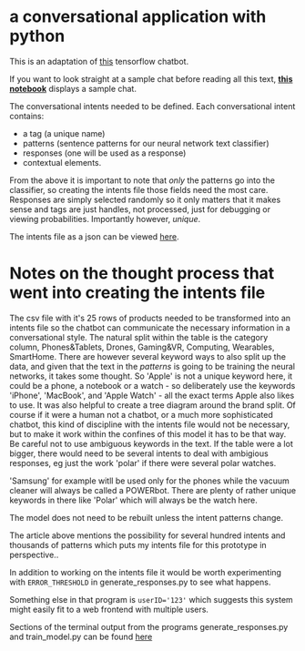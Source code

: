 # a conversational application with python

This is an adaptation of [this](https://chatbotsmagazine.com/contextual-chat-bots-with-tensorflow-4391749d0077) tensorflow chatbot. 

If you want to look straight at a sample chat before reading all this text, **[this notebook](https://github.com/aktivkohle/python-talks/blob/master/display_sample_chat.ipynb)** displays a sample chat.

The conversational intents needed to be defined. Each conversational intent contains:

* a tag (a unique name)
* patterns (sentence patterns for our neural network text classifier)
* responses (one will be used as a response)
* contextual elements.

From the above it is important to note that *only* the patterns go into the classifier, so creating the intents file those fields need the most care. Responses are simply selected randomly so it only matters that it makes sense and tags are just handles, not processed, just for debugging or viewing probabilities. Importantly however, *unique*.

The intents file as a json can be viewed [here](https://github.com/aktivkohle/python-talks/blob/master/intents2.json).

# Notes on the thought process that went into creating the intents file 

The csv file with it's 25 rows of products needed to be transformed into an intents file so the chatbot can communicate the necessary information in a conversational style. The natural split within the table is the category column, Phones&Tablets, Drones, Gaming&VR, Computing, Wearables, SmartHome. There are however several keyword ways to also split up the data, and given that the text in the *patterns* is going to be training the neural networks, it takes some thought. So 'Apple' is not a unique keyword here, it could be a phone, a notebook or a watch - so deliberately use the keywords 'iPhone', 'MacBook', and 'Apple Watch' - all the exact terms Apple also likes to use. It was also helpful to create a tree diagram around the brand split. Of course if it were a human not a chatbot, or a much more sophisticated chatbot, this kind of discipline with the intents file would not be necessary, but to make it work within the confines of this model it has to be that way. Be careful not to use ambiguous keywords in the text. If the table were a lot bigger, there would need to be several intents to deal with ambigious responses, eg just the work 'polar' if there were several polar watches.

'Samsung' for example witll be used only for the phones while the vacuum cleaner will always be called a POWERbot. There are plenty of rather unique keywords in there like 'Polar' which will always be the watch here. 

The model does not need to be rebuilt unless the intent patterns change. 

The article above mentions the possibility for several hundred intents and thousands of patterns which puts my intents file for this prototype in perspective..
 
In addition to working on the intents file it would be worth experimenting with `ERROR_THRESHOLD` in generate_responses.py to see what happens.

Something else in that program is `userID='123'` which suggests this system might easily fit to a web frontend with multiple users.

Sections of the terminal output from the programs generate_responses.py and train_model.py can be found [here](https://github.com/aktivkohle/python-talks/blob/master/terminal_log_samples.txt)


